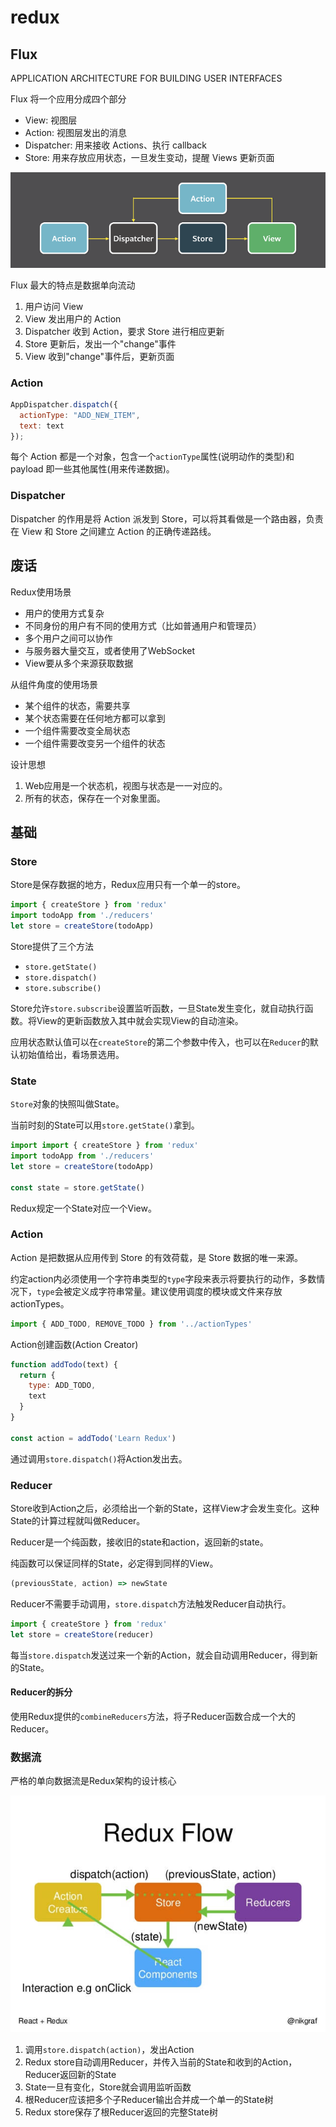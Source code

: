 # redux

## Flux

APPLICATION ARCHITECTURE FOR BUILDING USER INTERFACES

Flux 将一个应用分成四个部分

- View: 视图层
- Action: 视图层发出的消息
- Dispatcher: 用来接收 Actions、执行 callback
- Store: 用来存放应用状态，一旦发生变动，提醒 Views 更新页面

![Flux](./images/Redux/1.png)

Flux 最大的特点是数据单向流动

1. 用户访问 View
2. View 发出用户的 Action
3. Dispatcher 收到 Action，要求 Store 进行相应更新
4. Store 更新后，发出一个"change"事件
5. View 收到"change"事件后，更新页面

### Action

```js
AppDispatcher.dispatch({
  actionType: "ADD_NEW_ITEM",
  text: text
});
```

每个 Action 都是一个对象，包含一个`actionType`属性(说明动作的类型)和 payload 即一些其他属性(用来传递数据)。

### Dispatcher

Dispatcher 的作用是将 Action 派发到 Store，可以将其看做是一个路由器，负责在 View 和 Store 之间建立 Action 的正确传递路线。

## 废话

Redux使用场景

- 用户的使用方式复杂
- 不同身份的用户有不同的使用方式（比如普通用户和管理员）
- 多个用户之间可以协作
- 与服务器大量交互，或者使用了WebSocket
- View要从多个来源获取数据

从组件角度的使用场景

- 某个组件的状态，需要共享
- 某个状态需要在任何地方都可以拿到
- 一个组件需要改变全局状态
- 一个组件需要改变另一个组件的状态

设计思想

1. Web应用是一个状态机，视图与状态是一一对应的。
2. 所有的状态，保存在一个对象里面。

## 基础

### Store

Store是保存数据的地方，Redux应用只有一个单一的store。

```js
import { createStore } from 'redux'
import todoApp from './reducers'
let store = createStore(todoApp)
```

Store提供了三个方法

- `store.getState()`
- `store.dispatch()`
- `store.subscribe()`

Store允许`store.subscribe`设置监听函数，一旦State发生变化，就自动执行函数。将View的更新函数放入其中就会实现View的自动渲染。

应用状态默认值可以在`createStore`的第二个参数中传入，也可以在`Reducer`的默认初始值给出，看场景选用。

### State

`Store`对象的快照叫做State。

当前时刻的State可以用`store.getState()`拿到。

```js
import import { createStore } from 'redux'
import todoApp from './reducers'
let store = createStore(todoApp)

const state = store.getState()
```

Redux规定一个State对应一个View。

### Action

Action 是把数据从应用传到 Store 的有效荷载，是 Store 数据的唯一来源。

约定action内必须使用一个字符串类型的`type`字段来表示将要执行的动作，多数情况下，`type`会被定义成字符串常量。建议使用调度的模块或文件来存放actionTypes。

```js
import { ADD_TODO, REMOVE_TODO } from '../actionTypes'
```

Action创建函数(Action Creator)

```js
function addTodo(text) {
  return {
    type: ADD_TODO,
    text
  }
}

const action = addTodo('Learn Redux')
```

通过调用`store.dispatch()`将Action发出去。

### Reducer

Store收到Action之后，必须给出一个新的State，这样View才会发生变化。这种State的计算过程就叫做Reducer。

Reducer是一个纯函数，接收旧的state和action，返回新的state。

纯函数可以保证同样的State，必定得到同样的View。

```js
(previousState, action) => newState
```

Reducer不需要手动调用，`store.dispatch`方法触发Reducer自动执行。

```js
import { createStore } from 'redux'
let store = createStore(reducer)
```

每当`store.dispatch`发送过来一个新的Action，就会自动调用Reducer，得到新的State。

#### Reducer的拆分

使用Redux提供的`combineReducers`方法，将子Reducer函数合成一个大的Reducer。

### 数据流

严格的单向数据流是Redux架构的设计核心

![redux-flow](./images/Redux/redux-flow.jpg)

1. 调用`store.dispatch(action)`，发出Action
1. Redux store自动调用Reducer，并传入当前的State和收到的Action，Reducer返回新的State
1. State一旦有变化，Store就会调用监听函数
1. 根Reducer应该把多个子Reducer输出合并成一个单一的State树
1. Redux store保存了根Reducer返回的完整State树
